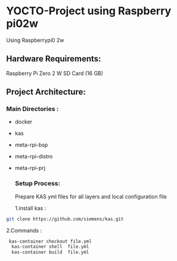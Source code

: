 
# YOCTO-Project using Raspberry pi02w 

Using Raspberrypi0 2w 
## Hardware Requirements:
Raspberry Pi Zero 2 W
SD Card (16 GB)

## Project Architecture:

### Main Directories :
- docker 
- kas 
- meta-rpi-bsp
- meta-rpi-distro
- meta-rpi-prj
  ### Setup Process:
  Prepare KAS yml files for all layers and local configuration file

  1.install kas :
```bash
git clone https://github.com/siemens/kas.git
```
  2.Commands :
```bash
 kas-container checkout file.yml
  kas-container shell  file.yml 
  kas-container build  file.yml
```

 

